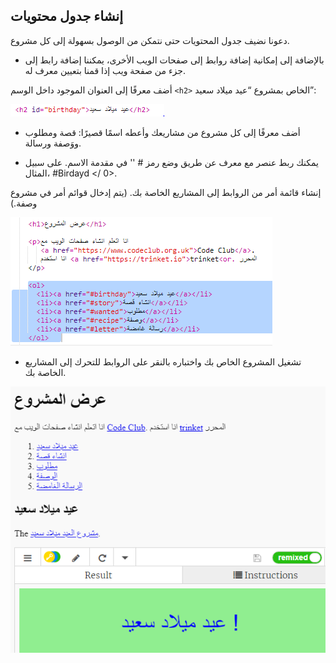 ## إنشاء جدول محتويات

دعونا نضيف جدول المحتويات حتى نتمكن من الوصول بسهولة إلى كل مشروع.

+ بالإضافة إلى إمكانية إضافة روابط إلى صفحات الويب الأخرى، يمكننا إضافة رابط إلى جزء من صفحة ويب إذا قمنا بتعيين معرف له. 

أضف معرفًا إلى العنوان الموجود داخل الوسم `<h2>` الخاص بمشروع “عيد ميلاد سعيد”:

![لقطة شاشة](images/showcase-id.png)

+ أضف معرفًا إلى كل مشروع من مشاريعك وأعطه اسمًا قصيرًا: قصة ومطلوب ووَصفة ورسالة.

+ يمكنك ربط عنصر مع معرف عن طريق وضع رمز # '' في مقدمة الاسم. على سبيل المثال،  #Birdayd </ 0>.</p></li>
</ul>

<p>إنشاء قائمة أمر من الروابط إلى المشاريع الخاصة بك. (يتم إدخال قوائم أمر في مشروع وصفة.)</p>

<p><img src="images/showcase-list.png" alt="لقطة الشاشة" /></p>

<ul>
<li>تشغيل المشروع الخاص بك واختباره بالنقر على الروابط للتحرك إلى المشاريع الخاصة بك. </li>
</ul>

<p><img src="images/showcase-list-output.png" alt="لقطة الشاشة" /></p>